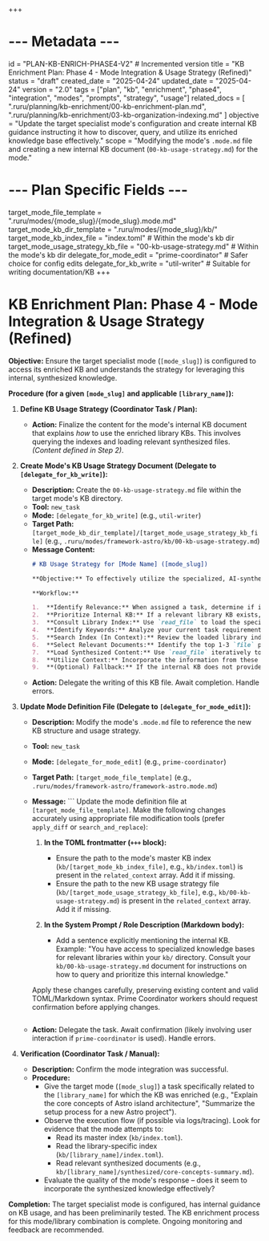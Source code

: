 +++
# --- Metadata ---
id = "PLAN-KB-ENRICH-PHASE4-V2" # Incremented version
title = "KB Enrichment Plan: Phase 4 - Mode Integration & Usage Strategy (Refined)"
status = "draft"
created_date = "2025-04-24"
updated_date = "2025-04-24"
version = "2.0"
tags = ["plan", "kb", "enrichment", "phase4", "integration", "modes", "prompts", "strategy", "usage"]
related_docs = [
    ".ruru/planning/kb-enrichment/00-kb-enrichment-plan.md",
    ".ruru/planning/kb-enrichment/03-kb-organization-indexing.md"
]
objective = "Update the target specialist mode's configuration and create internal KB guidance instructing it how to discover, query, and utilize its enriched knowledge base effectively."
scope = "Modifying the mode's `.mode.md` file and creating a new internal KB document (`00-kb-usage-strategy.md`) for the mode."
# --- Plan Specific Fields ---
target_mode_file_template = ".ruru/modes/{mode_slug}/{mode_slug}.mode.md"
target_mode_kb_dir_template = ".ruru/modes/{mode_slug}/kb/"
target_mode_kb_index_file = "index.toml" # Within the mode's kb dir
target_mode_usage_strategy_kb_file = "00-kb-usage-strategy.md" # Within the mode's kb dir
delegate_for_mode_edit = "prime-coordinator" # Safer choice for config edits
delegate_for_kb_write = "util-writer" # Suitable for writing documentation/KB
+++

# KB Enrichment Plan: Phase 4 - Mode Integration & Usage Strategy (Refined)

**Objective:** Ensure the target specialist mode (`[mode_slug]`) is configured to access its enriched KB and understands the strategy for leveraging this internal, synthesized knowledge.

**Procedure (for a given `[mode_slug]` and applicable `[library_name]`):**

1.  **Define KB Usage Strategy (Coordinator Task / Plan):**
    *   **Action:** Finalize the content for the mode's internal KB document that explains *how* to use the enriched library KBs. This involves querying the indexes and loading relevant synthesized files. *(Content defined in Step 2)*.

2.  **Create Mode's KB Usage Strategy Document (Delegate to `[delegate_for_kb_write]`):**
    *   **Description:** Create the `00-kb-usage-strategy.md` file within the target mode's KB directory.
    *   **Tool:** `new_task`
    *   **Mode:** `[delegate_for_kb_write]` (e.g., `util-writer`)
    *   **Target Path:** `[target_mode_kb_dir_template]/[target_mode_usage_strategy_kb_file]` (e.g., `.ruru/modes/framework-astro/kb/00-kb-usage-strategy.md`)
    *   **Message Content:**
        ```markdown
        # KB Usage Strategy for [Mode Name] ([mode_slug])

        **Objective:** To effectively utilize the specialized, AI-synthesized knowledge bases located within your `kb/` directory for relevant libraries.

        **Workflow:**

        1.  **Identify Relevance:** When assigned a task, determine if it relates specifically to a technology (e.g., Astro, React, Vertex AI) for which a dedicated knowledge base might exist within your `kb/` directory. Check your master KB index (`kb/index.toml`) for available library KBs.
        2.  **Prioritize Internal KB:** If a relevant library KB exists, **prioritize consulting it** before relying solely on general knowledge or external web searches for core concepts, API usage, common patterns, or setup procedures related to that library.
        3.  **Consult Library Index:** Use `read_file` to load the specific library's index file (e.g., `kb/[library_name]/index.toml`, path found in the master `kb/index.toml`).
        4.  **Identify Keywords:** Analyze your current task requirements to extract relevant keywords or concepts (e.g., 'routing', 'state management', 'component API', 'core concepts').
        5.  **Search Index (In Context):** Review the loaded library index data. Search the `title`, `summary`, and `tags` fields of the `[[documents]]` entries for matches to your identified keywords.
        6.  **Select Relevant Documents:** Identify the top 1-3 `file` paths corresponding to the index entries with the strongest relevance to your current task.
        7.  **Load Synthesized Content:** Use `read_file` iteratively to load the content of the selected synthesized markdown files (e.g., `kb/[library_name]/synthesized/core-concepts-summary.md`).
        8.  **Utilize Context:** Incorporate the information from these synthesized documents (summaries, concepts, patterns) into your reasoning process and response generation for the assigned task.
        9.  **(Optional) Fallback:** If the internal KB does not provide sufficient detail, you may then proceed to use other methods like web search (`agent-research`) or consult broader documentation, but always check the internal synthesized KB first for relevant libraries.
        ```
    *   **Action:** Delegate the writing of this KB file. Await completion. Handle errors.

3.  **Update Mode Definition File (Delegate to `[delegate_for_mode_edit]`):**
    *   **Description:** Modify the mode's `.mode.md` file to reference the new KB structure and usage strategy.
    *   **Tool:** `new_task`
    *   **Mode:** `[delegate_for_mode_edit]` (e.g., `prime-coordinator`)
    *   **Target Path:** `[target_mode_file_template]` (e.g., `.ruru/modes/framework-astro/framework-astro.mode.md`)
    *   **Message:**
        ```        Update the mode definition file at `[target_mode_file_template]`. Make the following changes accurately using appropriate file modification tools (prefer `apply_diff` or `search_and_replace`):

        1.  **In the TOML frontmatter (`+++` block):**
            *   Ensure the path to the mode's master KB index (`kb/[target_mode_kb_index_file]`, e.g., `kb/index.toml`) is present in the `related_context` array. Add it if missing.
            *   Ensure the path to the new KB usage strategy file (`kb/[target_mode_usage_strategy_kb_file]`, e.g., `kb/00-kb-usage-strategy.md`) is present in the `related_context` array. Add it if missing.

        2.  **In the System Prompt / Role Description (Markdown body):**
            *   Add a sentence explicitly mentioning the internal KB. Example: "You have access to specialized knowledge bases for relevant libraries within your `kb/` directory. Consult your `kb/00-kb-usage-strategy.md` document for instructions on how to query and prioritize this internal knowledge."

        Apply these changes carefully, preserving existing content and valid TOML/Markdown syntax. Prime Coordinator workers should request confirmation before applying changes.
        ```
    *   **Action:** Delegate the task. Await confirmation (likely involving user interaction if `prime-coordinator` is used). Handle errors.

4.  **Verification (Coordinator Task / Manual):**
    *   **Description:** Confirm the mode integration was successful.
    *   **Procedure:**
        *   Give the target mode (`[mode_slug]`) a task specifically related to the `[library_name]` for which the KB was enriched (e.g., "Explain the core concepts of Astro island architecture", "Summarize the setup process for a new Astro project").
        *   Observe the execution flow (if possible via logs/tracing). Look for evidence that the mode attempts to:
            *   Read its master index (`kb/index.toml`).
            *   Read the library-specific index (`kb/[library_name]/index.toml`).
            *   Read relevant synthesized documents (e.g., `kb/[library_name]/synthesized/core-concepts-summary.md`).
        *   Evaluate the quality of the mode's response – does it seem to incorporate the synthesized knowledge effectively?

**Completion:** The target specialist mode is configured, has internal guidance on KB usage, and has been preliminarily tested. The KB enrichment process for this mode/library combination is complete. Ongoing monitoring and feedback are recommended.